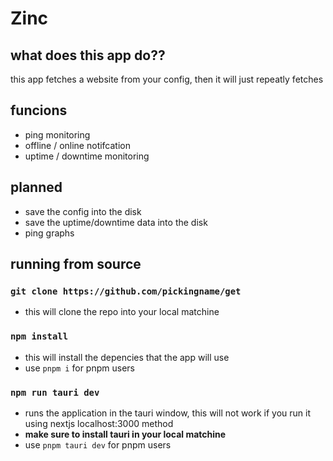 # Zinc

## what does this app do??
this app fetches a website from your config, then it will just repeatly fetches

## funcions
- ping monitoring
- offline / online notifcation
- uptime / downtime monitoring

## planned
- save the config into the disk
- save the uptime/downtime data into the disk
- ping graphs

## running from source

### `git clone https://github.com/pickingname/get`
- this will clone the repo into your local matchine

### `npm install`
- this will install the depencies that the app will use
- use `pnpm i` for pnpm users

### `npm run tauri dev`
- runs the application in the tauri window, this will not work if you run it using nextjs localhost:3000 method
- **make sure to install tauri in your local matchine**
- use `pnpm tauri dev` for pnpm users
